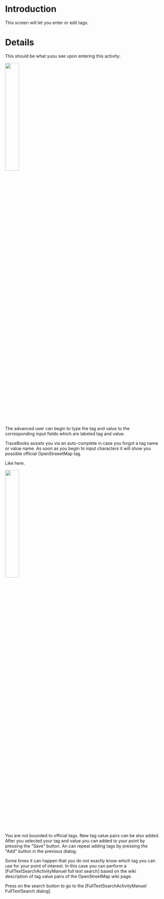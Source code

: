 Introduction
============

This screen will let you enter or edit tags.

Details
=======

This should be what yuou see upon entering this activity:

<img src="http://tracebook.googlecode.com/svn/wiki/img/addmeta_history.png" height="30%" width="30%"/>

The advanced user can begin to type the tag and value to the
corresponding input fields which are labeled tag and value.

TraceBooks assists you via an auto-complete in case you forgot a tag
name or value name. As soon as you begin to input characters it will
show you possible official OpenStreeetMap tag.

Like here.

<img src="http://tracebook.googlecode.com/svn/wiki/img/addpoint_autocompl.png" height="30%" width="30%"/>

You are not bounded to official tags. New tag value pairs can be also
added. After you selected your tag and value you can added to your point
by pressing the "Save" button. An can repeat adding tags by pressing the
"Add" button in the previous dialog.

Some times it can happen that you do not exactly know which tag you can
use for your point of interest. In this case you can perform a
[FullTextSearchActivityManuel full text search] based on the wiki
description of tag value pairs of the OpenStreetMap wiki page.

Press on the search button to go to the [FullTextSearchActivityManuel
FullTextSearch dialog].
